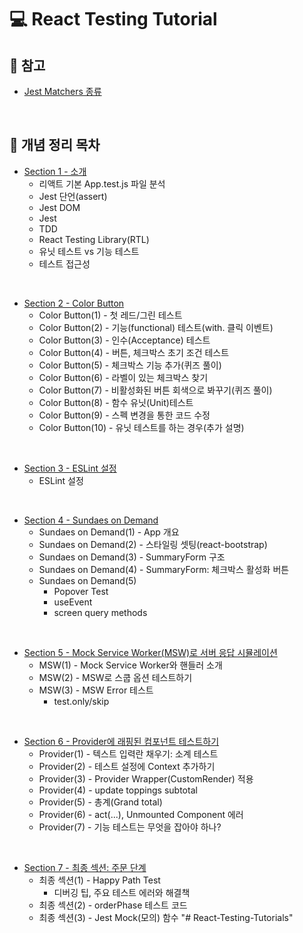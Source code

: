 # 💻 React Testing Tutorial

## 📖 참고

- [Jest Matchers 종류](https://github.com/Bogol-E/React-Testing-Tutorials/blob/master/readme/jest-matchers.md)

<br />

## 📖 개념 정리 목차

- [Section 1 - 소개](https://github.com/Bogol-E/React-Testing-Tutorials/blob/master/readme/section-1.md)
  - 리액트 기본 App.test.js 파일 분석
  - Jest 단언(assert)
  - Jest DOM
  - Jest
  - TDD
  - React Testing Library(RTL)
  - 유닛 테스트 vs 기능 테스트
  - 테스트 접근성

<br />

- [Section 2 - Color Button](https://github.com/Bogol-E/React-Testing-Tutorials/blob/master/readme/section-2.md)
  - Color Button(1) - 첫 레드/그린 테스트
  - Color Button(2) - 기능(functional) 테스트(with. 클릭 이벤트)
  - Color Button(3) - 인수(Acceptance) 테스트
  - Color Button(4) - 버튼, 체크박스 초기 조건 테스트
  - Color Button(5) - 체크박스 기능 추가(퀴즈 풀이)
  - Color Button(6) - 라벨이 있는 체크박스 찾기
  - Color Button(7) - 비활성화된 버튼 회색으로 봐꾸기(퀴즈 풀이)
  - Color Button(8) - 함수 유닛(Unit)테스트
  - Color Button(9) - 스펙 변경을 통한 코드 수정
  - Color Button(10) - 유닛 테스트를 하는 경우(추가 설명)

<br />

- [Section 3 - ESLint 설정](https://github.com/Bogol-E/React-Testing-Tutorials/blob/master/readme/section-3.md)
  - ESLint 설정

<br />

- [Section 4 - Sundaes on Demand](https://github.com/Bogol-E/React-Testing-Tutorials/blob/master/readme/section-4.md)
  - Sundaes on Demand(1) - App 개요
  - Sundaes on Demand(2) - 스타일링 셋팅(react-bootstrap)
  - Sundaes on Demand(3) - SummaryForm 구조
  - Sundaes on Demand(4) - SummaryForm: 체크박스 활성화 버튼
  - Sundaes on Demand(5)
    - Popover Test
    - useEvent
    - screen query methods

<br />

- [Section 5 - Mock Service Worker(MSW)로 서버 응답 시뮬레이션](https://github.com/Bogol-E/React-Testing-Tutorials/blob/master/readme/section-5.md)
  - MSW(1) - Mock Service Worker와 핸들러 소개
  - MSW(2) - MSW로 스쿱 옵션 테스트하기
  - MSW(3) - MSW Error 테스트
    - test.only/skip

<br />

- [Section 6 - Provider에 래핑된 컴포넌트 테스트하기](https://github.com/Bogol-E/React-Testing-Tutorials/blob/master/readme/section-6.md)
  - Provider(1) - 텍스트 입력란 채우기: 소계 테스트
  - Provider(2) - 테스트 설정에 Context 추가하기
  - Provider(3) - Provider Wrapper(CustomRender) 적용
  - Provider(4) - update toppings subtotal
  - Provider(5) - 총계(Grand total)
  - Provider(6) - act(...), Unmounted Component 에러
  - Provider(7) - 기능 테스트는 무엇을 잡아야 하나?

<br />

- [Section 7 - 최종 섹션: 주문 단계](https://github.com/Bogol-E/React-Testing-Tutorials/blob/master/readme/section-7.md)
  - 최종 섹션(1) - Happy Path Test
    - 디버깅 팁, 주요 테스트 에러와 해결책
  - 최종 섹션(2) - orderPhase 테스트 코드
  - 최종 섹션(3) - Jest Mock(모의) 함수
"# React-Testing-Tutorials" 
